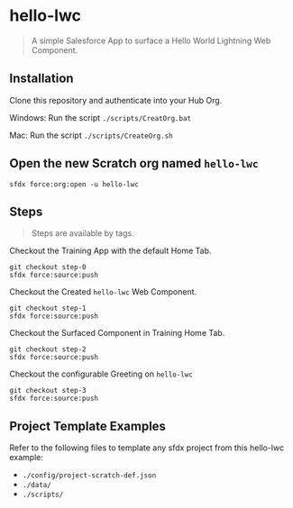 # hello-lwc

> A simple Salesforce App to surface a Hello World Lightning Web Component.

## Installation

Clone this repository and authenticate into your Hub Org.

Windows: Run the script `./scripts/CreatOrg.bat`

Mac: Run the script `./scripts/CreateOrg.sh`

## Open the new Scratch org named `hello-lwc`

`sfdx force:org:open -u hello-lwc`

## Steps

> Steps are available by tags.

Checkout the Training App with the default Home Tab.

```
git checkout step-0
sfdx force:source:push
```
Checkout the Created `hello-lwc` Web Component.

```
git checkout step-1
sfdx force:source:push
```
Checkout the Surfaced Component in Training Home Tab.

```
git checkout step-2
sfdx force:source:push
```
Checkout the configurable Greeting on `hello-lwc`

```
git checkout step-3
sfdx force:source:push
```

## Project Template Examples

Refer to the following files to template any sfdx project from this hello-lwc example:

 * `./config/project-scratch-def.json`
 * `./data/`
 * `./scripts/`